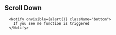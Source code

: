 
## Scroll Down

```react
  <Notify onvisible={alert()} className="bottom">
    If you see me function is triggered
  </Notify>
```
